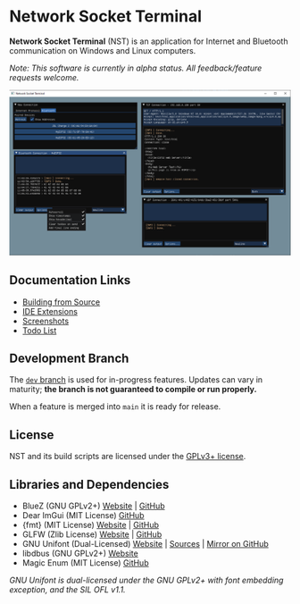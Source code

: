 # Network Socket Terminal

**Network Socket Terminal** (NST) is an application for Internet and Bluetooth communication on Windows and Linux computers.

*Note: This software is currently in alpha status. All feedback/feature requests welcome.*

![Screenshot](/docs/img/shot1.png)

## Documentation Links

- [Building from Source](/docs/BUILDING.md)
- [IDE Extensions](/docs/EXTENSIONS.md)
- [Screenshots](/docs/SCREENSHOTS.md)
- [Todo List](/docs/TODO.txt)

## Development Branch

The [`dev` branch](https://github.com/NSTerminal/terminal/tree/dev) is used for in-progress features. Updates can vary in maturity; **the branch is not guaranteed to compile or run properly.**

When a feature is merged into `main` it is ready for release.

## License

NST and its build scripts are licensed under the [GPLv3+ license](/COPYING).

## Libraries and Dependencies

- BlueZ (GNU GPLv2+) [Website](http://www.bluez.org/) | [GitHub](https://www.github.com/bluez/bluez)
- Dear ImGui (MIT License) [GitHub](https://www.github.com/ocornut/imgui)
- {fmt} (MIT License) [Website](https://fmt.dev/) | [GitHub](https://www.github.com/fmtlib/fmt)
- GLFW (Zlib License) [Website](https://www.glfw.org/) | [GitHub](https://www.github.com/glfw/glfw)
- GNU Unifont (Dual-Licensed) [Website](https://www.unifoundry.com/unifont) | [Sources](https://www.unifoundry.com/unifont/unifont-utilities.html) | [Mirror on GitHub](https://www.github.com/NSTerminal/unifont)
- libdbus (GNU GPLv2+) [Website](https://www.freedesktop.org/wiki/Software/dbus)
- Magic Enum (MIT License) [GitHub](https://github.com/Neargye/magic_enum)

*GNU Unifont is dual-licensed under the GNU GPLv2+ with font embedding exception, and the SIL OFL v1.1.*
